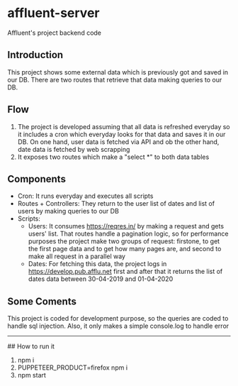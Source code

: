 # affluent-server
Affluent's project backend code

## Introduction

This project shows some external data which is previously got and saved in our DB. There are two routes that retrieve that data making queries to our DB.

## Flow

  1) The project is developed assuming that all data is refreshed everyday so it includes a cron which everyday looks for that data and saves it in our DB. On one hand, user data is fetched via API and ob the other hand, date data is fetched by web scrapping
  2) It exposes two routes which make a "select *" to both data tables

## Components

- Cron: It runs everyday and executes all scripts
- Routes + Controllers: They return to the user list of dates and list of users by making queries to our DB
- Scripts:
  - Users: It consumes https://reqres.in/ by making a request and gets users' list. That routes handle a pagination logic, so for performance purposes the project make two groups of request: firstone, to get the first page data and to get how many pages are, and second to make all request in a parallel way
  - Dates: For fetching this data, the project logs in https://develop.pub.afflu.net first and after that it returns the list of dates data between 30-04-2019 and 01-04-2020

## Some Coments

This project is coded for development purpose, so the queries are coded to handle sql injection. Also, it only makes a simple console.log to handle error

---
## How to run it

  1) npm i
  2) PUPPETEER_PRODUCT=firefox npm i
  3) npm start